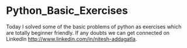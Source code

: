 # Python_Basic_Exercises
Today I solved some of the basic problems of python as exercises which are totally beginner friendly. If any doubts we can get connected on LinkedIn http://www.linkedin.com/in/nitesh-addagatla.
